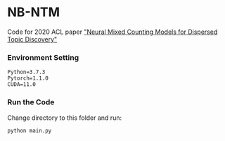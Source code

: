 # NB-NTM
Code for 2020 ACL paper ["Neural Mixed Counting Models for Dispersed Topic Discovery"](https://www.aclweb.org/anthology/2020.acl-main.548/)



### Environment Setting

```
Python=3.7.3
Pytorch=1.1.0
CUDA=11.0
```



### Run the Code

Change directory to this folder and run: 

```python
python main.py
```

